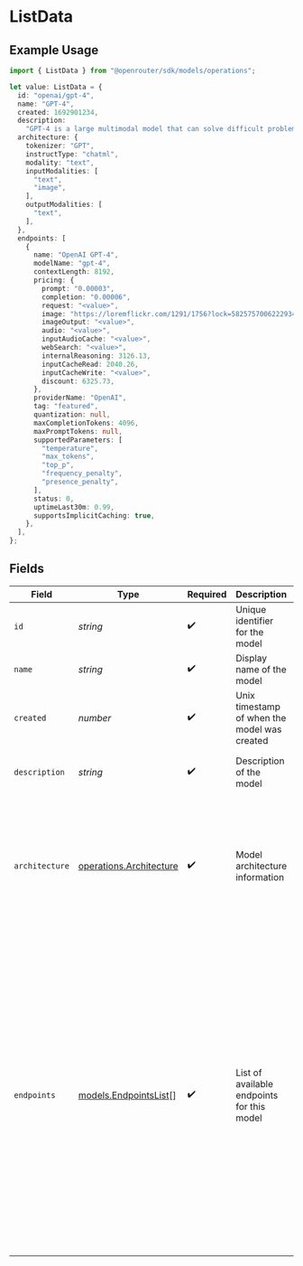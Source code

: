 # ListData

## Example Usage

```typescript
import { ListData } from "@openrouter/sdk/models/operations";

let value: ListData = {
  id: "openai/gpt-4",
  name: "GPT-4",
  created: 1692901234,
  description:
    "GPT-4 is a large multimodal model that can solve difficult problems with greater accuracy.",
  architecture: {
    tokenizer: "GPT",
    instructType: "chatml",
    modality: "text",
    inputModalities: [
      "text",
      "image",
    ],
    outputModalities: [
      "text",
    ],
  },
  endpoints: [
    {
      name: "OpenAI GPT-4",
      modelName: "gpt-4",
      contextLength: 8192,
      pricing: {
        prompt: "0.00003",
        completion: "0.00006",
        request: "<value>",
        image: "https://loremflickr.com/1291/1756?lock=5825757006222934",
        imageOutput: "<value>",
        audio: "<value>",
        inputAudioCache: "<value>",
        webSearch: "<value>",
        internalReasoning: 3126.13,
        inputCacheRead: 2040.26,
        inputCacheWrite: "<value>",
        discount: 6325.73,
      },
      providerName: "OpenAI",
      tag: "featured",
      quantization: null,
      maxCompletionTokens: 4096,
      maxPromptTokens: null,
      supportedParameters: [
        "temperature",
        "max_tokens",
        "top_p",
        "frequency_penalty",
        "presence_penalty",
      ],
      status: 0,
      uptimeLast30m: 0.99,
      supportsImplicitCaching: true,
    },
  ],
};
```

## Fields

| Field                                                                                                                                                                                                                                                                                                                                                                                                                                                               | Type                                                                                                                                                                                                                                                                                                                                                                                                                                                                | Required                                                                                                                                                                                                                                                                                                                                                                                                                                                            | Description                                                                                                                                                                                                                                                                                                                                                                                                                                                         | Example                                                                                                                                                                                                                                                                                                                                                                                                                                                             |
| ------------------------------------------------------------------------------------------------------------------------------------------------------------------------------------------------------------------------------------------------------------------------------------------------------------------------------------------------------------------------------------------------------------------------------------------------------------------- | ------------------------------------------------------------------------------------------------------------------------------------------------------------------------------------------------------------------------------------------------------------------------------------------------------------------------------------------------------------------------------------------------------------------------------------------------------------------- | ------------------------------------------------------------------------------------------------------------------------------------------------------------------------------------------------------------------------------------------------------------------------------------------------------------------------------------------------------------------------------------------------------------------------------------------------------------------- | ------------------------------------------------------------------------------------------------------------------------------------------------------------------------------------------------------------------------------------------------------------------------------------------------------------------------------------------------------------------------------------------------------------------------------------------------------------------- | ------------------------------------------------------------------------------------------------------------------------------------------------------------------------------------------------------------------------------------------------------------------------------------------------------------------------------------------------------------------------------------------------------------------------------------------------------------------- |
| `id`                                                                                                                                                                                                                                                                                                                                                                                                                                                                | *string*                                                                                                                                                                                                                                                                                                                                                                                                                                                            | :heavy_check_mark:                                                                                                                                                                                                                                                                                                                                                                                                                                                  | Unique identifier for the model                                                                                                                                                                                                                                                                                                                                                                                                                                     | openai/gpt-4                                                                                                                                                                                                                                                                                                                                                                                                                                                        |
| `name`                                                                                                                                                                                                                                                                                                                                                                                                                                                              | *string*                                                                                                                                                                                                                                                                                                                                                                                                                                                            | :heavy_check_mark:                                                                                                                                                                                                                                                                                                                                                                                                                                                  | Display name of the model                                                                                                                                                                                                                                                                                                                                                                                                                                           | GPT-4                                                                                                                                                                                                                                                                                                                                                                                                                                                               |
| `created`                                                                                                                                                                                                                                                                                                                                                                                                                                                           | *number*                                                                                                                                                                                                                                                                                                                                                                                                                                                            | :heavy_check_mark:                                                                                                                                                                                                                                                                                                                                                                                                                                                  | Unix timestamp of when the model was created                                                                                                                                                                                                                                                                                                                                                                                                                        | 1692901234                                                                                                                                                                                                                                                                                                                                                                                                                                                          |
| `description`                                                                                                                                                                                                                                                                                                                                                                                                                                                       | *string*                                                                                                                                                                                                                                                                                                                                                                                                                                                            | :heavy_check_mark:                                                                                                                                                                                                                                                                                                                                                                                                                                                  | Description of the model                                                                                                                                                                                                                                                                                                                                                                                                                                            | GPT-4 is a large multimodal model that can solve difficult problems with greater accuracy.                                                                                                                                                                                                                                                                                                                                                                          |
| `architecture`                                                                                                                                                                                                                                                                                                                                                                                                                                                      | [operations.Architecture](../../models/operations/architecture.md)                                                                                                                                                                                                                                                                                                                                                                                                  | :heavy_check_mark:                                                                                                                                                                                                                                                                                                                                                                                                                                                  | Model architecture information                                                                                                                                                                                                                                                                                                                                                                                                                                      | {<br/>"tokenizer": "GPT",<br/>"instruct_type": "chatml",<br/>"modality": "text",<br/>"input_modalities": [<br/>"text",<br/>"image"<br/>],<br/>"output_modalities": [<br/>"text"<br/>]<br/>}                                                                                                                                                                                                                                                                         |
| `endpoints`                                                                                                                                                                                                                                                                                                                                                                                                                                                         | [models.EndpointsList](../../models/endpointslist.md)[]                                                                                                                                                                                                                                                                                                                                                                                                             | :heavy_check_mark:                                                                                                                                                                                                                                                                                                                                                                                                                                                  | List of available endpoints for this model                                                                                                                                                                                                                                                                                                                                                                                                                          | [<br/>{<br/>"name": "OpenAI GPT-4",<br/>"model_name": "gpt-4",<br/>"context_length": 8192,<br/>"pricing": {<br/>"prompt": "0.00003",<br/>"completion": "0.00006"<br/>},<br/>"provider_name": "OpenAI",<br/>"tag": "featured",<br/>"quantization": null,<br/>"max_completion_tokens": 4096,<br/>"max_prompt_tokens": null,<br/>"supported_parameters": [<br/>"temperature",<br/>"max_tokens",<br/>"top_p",<br/>"frequency_penalty",<br/>"presence_penalty"<br/>],<br/>"status": "active",<br/>"uptime_last_30m": 0.99,<br/>"supports_implicit_caching": true<br/>}<br/>] |